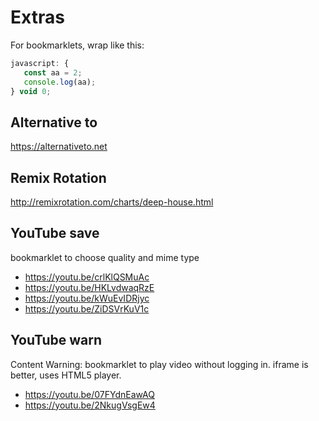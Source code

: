 Extras
======

For bookmarklets, wrap like this:

~~~js
javascript: {
   const aa = 2;
   console.log(aa);
} void 0;
~~~

Alternative to
--------------

https://alternativeto.net

Remix Rotation
--------------

http://remixrotation.com/charts/deep-house.html

YouTube save
------------

bookmarklet to choose quality and mime type

- https://youtu.be/crlKlQSMuAc
- https://youtu.be/HKLvdwaqRzE
- https://youtu.be/kWuEvIDRjyc
- https://youtu.be/ZiDSVrKuV1c

YouTube warn
------------

Content Warning: bookmarklet to play video without logging in. iframe is
better, uses HTML5 player.

- https://youtu.be/07FYdnEawAQ
- https://youtu.be/2NkugVsgEw4
